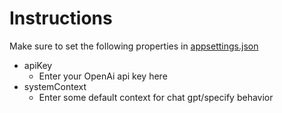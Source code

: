 # Instructions

Make sure to set the following properties in [appsettings.json](https://github.com/kylec43/chat-gpt-console-bot/blob/49f81d1f86768d3b509c7872de00cad146efeec3/Configuration/appsettings.json)
* apiKey
   * Enter your OpenAi api key here
* systemContext
   * Enter some default context for chat gpt/specify behavior
